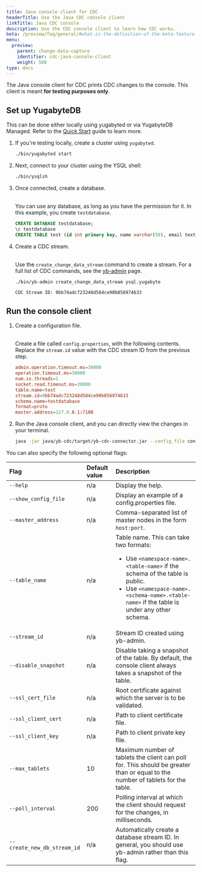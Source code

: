 ```yaml
---
title: Java console client for CDC
headerTitle: Use the Java CDC console client
linkTitle: Java CDC console
description: Use the CDC console client to learn how CDC works.
beta: /preview/faq/general/#what-is-the-definition-of-the-beta-feature-tag
menu:
  preview:
    parent: change-data-capture
    identifier: cdc-java-console-client
    weight: 580
type: docs
---
```


The Java console client for CDC prints CDC changes to the console. This client is meant **for testing purposes only**.

## Set up YugabyteDB

This can be done either locally using yugabyted or via YugabyteDB Managed. Refer to the [Quick Start](../../../quick-start/) guide to learn more.

1. If you're testing locally, create a cluster using `yugabyted`.

    ```sh
    ./bin/yugabyted start
    ```

1. Next, connect to your cluster using the YSQL shell:

    ```sh
    ./bin/ysqlsh
    ```

1. Once connected, create a database.

    \
    You can use any database, as long as you have the permission for it. In this example, you create `testdatabase`.

    ```sql
    CREATE DATABASE testdatabase;
    \c testdatabase
    CREATE TABLE test (id int primary key, name varchar(50), email text);
    ```

1. Create a CDC stream.

    \
    Use the `create_change_data_stream` command to create a stream. For a full list of CDC commands, see the [yb-admin](../../../admin/yb-admin/#change-data-capture-cdc-commands) page.

    ```sh
    ./bin/yb-admin create_change_data_stream ysql.yugabyte
    ```

    ```output
    CDC Stream ID: 0bb74adc723248d584ce90b856974633
    ```

## Run the console client

1. Create a configuration file.

    \
    Create a file called `config.properties`, with the following contents. Replace the `stream.id` value with the CDC stream ID from the previous step.

    ```conf
    admin.operation.timeout.ms=30000
    operation.timeout.ms=30000
    num.io.threads=1
    socket.read.timeout.ms=30000
    table.name=test
    stream.id=0bb74adc723248d584ce90b856974633
    schema.name=testdatabase
    format=proto
    master.address=127.0.0.1:7100
    ```

1. Run the Java console client, and you can directly view the changes in your terminal.

    ```bash
    java -jar java/yb-cdc/target/yb-cdc-connector.jar --config_file config.properties
    ```

You can also specify the following optional flags:

| Flag | Default value | Description |
| :--- | :------------ | :---------- |
| `--help` | n/a | Display the help. |
| `--show_config_file` | n/a | Display an example of a config.properties file. |
| `--master_address` | n/a | Comma-separated list of master nodes in the form `host:port`. |
| `--table_name` | n/a | Table name. This can take two formats:<ul><li>Use `<namespace-name>.<table-name>` if the schema of the table is public. <li>Use `<namespace-name>.<schema-name>.<table-name>` if the table is under any other schema.</ul>|
| `--stream_id` | n/a | Stream ID created using yb-admin. |
| `--disable_snapshot` | n/a | Disable taking a snapshot of the table. By default, the console client always takes a snapshot of the table. |
| `--ssl_cert_file` | n/a | Root certificate against which the server is to be validated. |
| `--ssl_client_cert` | n/a | Path to client certificate file. |
| `--ssl_client_key` | n/a | Path to client private key file. |
| `--max_tablets` | 10 | Maximum number of tablets the client can poll for. This should be greater than or equal to the number of tablets for the table. |
| `--poll_interval` | 200 | Polling interval at which the client should request for the changes, in milliseconds. |
| `--create_new_db_stream_id` | n/a | Automatically create a database stream ID. In general, you should use yb-admin rather than this flag. |
